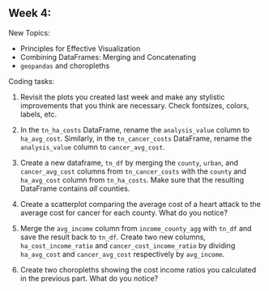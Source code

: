 ## Week 4:

New Topics:

* Principles for Effective Visualization
* Combining DataFrames: Merging and Concatenating
* `geopandas` and choropleths
  
  
 Coding tasks:
 
  1. Revisit the plots you created last week and make any stylistic improvements that you think are necessary. Check fontsizes, colors, labels, etc.

  2. In the `tn_ha_costs` DataFrame, rename the `analysis_value` column to `ha_avg_cost`. Similarly, in the `tn_cancer_costs` DataFrame, rename the `analysis_value` column to `cancer_avg_cost`.
  
  3. Create a new dataframe, `tn_df` by merging the `county`, `urban`, and `cancer_avg_cost` columns from `tn_cancer_costs` with the `county` and `ha_avg_cost` column from `tn_ha_costs`. Make sure that the resulting DataFrame contains _all_ counties.
  
  4. Create a scatterplot comparing the average cost of a heart attack to the average cost for cancer for each county. What do you notice?
  
  5. Merge the `avg_income` column from `income_county_agg` with `tn_df` and save the result back to `tn_df`. Create two new columns, `ha_cost_income_ratio` and `cancer_cost_income_ratio` by dividing `ha_avg_cost` and `cancer_avg_cost` respectively by `avg_income`.
  
  6. Create two choropleths showing the cost income ratios you calculated in the previous part. What do you notice?
